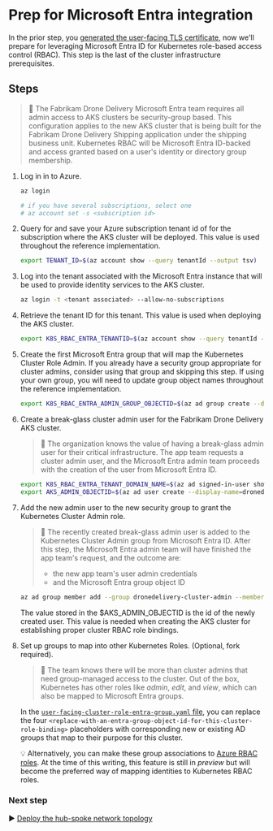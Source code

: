 # Prep for Microsoft Entra integration

In the prior step, you [generated the user-facing TLS certificate](./02-ca-certificates.md), now we'll prepare for leveraging Microsoft Entra ID for Kubernetes role-based access control (RBAC). This step is the last of the cluster infrastructure prerequisites.

## Steps

> :book: The Fabrikam Drone Delivery Microsoft Entra team requires all admin access to AKS clusters be security-group based. This configuration applies to the new AKS cluster that is being built for the Fabrikam Drone Delivery Shipping application under the shipping business unit. Kubernetes RBAC will be Microsoft Entra ID-backed and access granted based on a user's identity or directory group membership.

1. Log in in to Azure.

   ```bash
   az login

   # if you have several subscriptions, select one
   # az account set -s <subscription id>
   ```

1. Query for and save your Azure subscription tenant id of for the subscription where the AKS cluster will be deployed. This value is used throughout the reference implementation.

   ```bash
   export TENANT_ID=$(az account show --query tenantId --output tsv)
   ```

1. Log into the tenant associated with the Microsoft Entra instance that will be used to provide identity services to the AKS cluster.

   ```bash
   az login -t <tenant associated> --allow-no-subscriptions

   ```

1. Retrieve the tenant ID for this tenant. This value is used when deploying the AKS cluster.

   ```bash
   export K8S_RBAC_ENTRA_TENANTID=$(az account show --query tenantId --output tsv)
   ```

1. Create the first Microsoft Entra group that will map the Kubernetes Cluster Role Admin. If you already have a security group appropriate for cluster admins, consider using that group and skipping this step. If using your own group, you will need to update group object names throughout the reference implementation.

   ```bash
   export K8S_RBAC_ENTRA_ADMIN_GROUP_OBJECTID=$(az ad group create --display-name dronedelivery-cluster-admin --mail-nickname dronedelivery-cluster-admin --query id -o tsv)
   ```

1. Create a break-glass cluster admin user for the Fabrikam Drone Delivery AKS cluster.

   > :book: The organization knows the value of having a break-glass admin user for their critical infrastructure. The app team requests a cluster admin user, and the Microsoft Entra admin team proceeds with the creation of the user from Microsoft Entra ID.

   ```bash
   export K8S_RBAC_ENTRA_TENANT_DOMAIN_NAME=$(az ad signed-in-user show --query 'userPrincipalName' -o tsv | cut -d '@' -f 2 | sed 's/\"//')
   export AKS_ADMIN_OBJECTID=$(az ad user create --display-name=dronedelivery-admin --user-principal-name dronedelivery-admin@${K8S_RBAC_ENTRA_TENANT_DOMAIN_NAME} --force-change-password-next-sign-in --password ChangeMeDroneDeliveryAdminChangeMe! --query id -o tsv)
   ```

1. Add the new admin user to the new security group to grant the Kubernetes Cluster Admin role.

   > :book: The recently created break-glass admin user is added to the Kubernetes Cluster Admin group from Microsoft Entra ID. After this step, the Microsoft Entra admin team will have finished the app team's request, and the outcome are:
   >
   > - the new app team's user admin credentials
   > - and the Microsoft Entra group object ID

   ```bash
   az ad group member add --group dronedelivery-cluster-admin --member-id $AKS_ADMIN_OBJECTID
   ```

   The value stored in the $AKS_ADMIN_OBJECTID is the id of the newly created user. This value is needed when creating the AKS cluster for establishing proper cluster RBAC role bindings.

1. Set up groups to map into other Kubernetes Roles. (Optional, fork required).

   > :book: The team knows there will be more than cluster admins that need group-managed access to the cluster. Out of the box, Kubernetes has other roles like _admin_, _edit_, and _view_, which can also be mapped to Microsoft Entra groups.

   In the [`user-facing-cluster-role-entra-group.yaml` file](./cluster-baseline-settings/user-facing-cluster-role-entra-group.yaml), you can replace the four `<replace-with-an-entra-group-object-id-for-this-cluster-role-binding>` placeholders with corresponding new or existing AD groups that map to their purpose for this cluster.

   :bulb: Alternatively, you can make these group associations to [Azure RBAC roles](https://docs.microsoft.com/azure/aks/manage-azure-rbac). At the time of this writing, this feature is still in _preview_ but will become the preferred way of mapping identities to Kubernetes RBAC roles.

### Next step

:arrow_forward: [Deploy the hub-spoke network topology](./04-networking.md)
